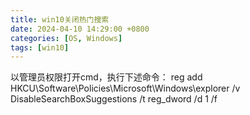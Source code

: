 ```yaml
---
title: win10关闭热门搜索
date: 2024-04-10 14:29:00 +0800
categories: [OS, Windows]
tags: [win10]
---
```


以管理员权限打开cmd，执行下述命令：
reg add HKCU\Software\Policies\Microsoft\Windows\explorer /v DisableSearchBoxSuggestions /t reg_dword /d 1 /f
